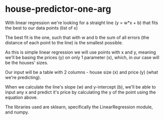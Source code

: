 # house-predictor-one-arg

With linear regression we're looking for a straight line (y = w*x + b) that fits the best to our data points (list of x)

The best fit is the one, such that with w and b the sum of all errors (the distance of each point to the line) is the smallest possible.

As this is simple linear regression we will use points with x and y, meaning we'll be basing the prices (y) on only 1 parameter (x), which, in our case will be the houses' sizes.

Our input will be a table with 2 columns - house size (x) and price (y) (what we're predicting).

When we calculate the line's slope (w) and y-intercept (b), we'll be able to input any x and predict it's price by calculating the y of the point using the equation above.

The libraries used are sklearn, specifically the LinearRegression module, and numpy.
